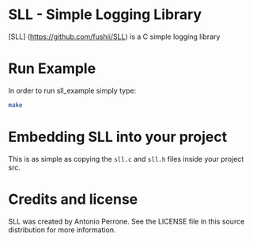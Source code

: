 # SLL - Simple Logging Library

[SLL] (https://github.com/fushji/SLL) is a C simple logging library

# Run Example

In order to run sll_example simply type:

```bash
make
```

# Embedding SLL into your project

This is as simple as copying the `sll.c` and `sll.h` files inside your project src.

# Credits and license

SLL was created by Antonio Perrone. See the LICENSE file in this source distribution for more information.
